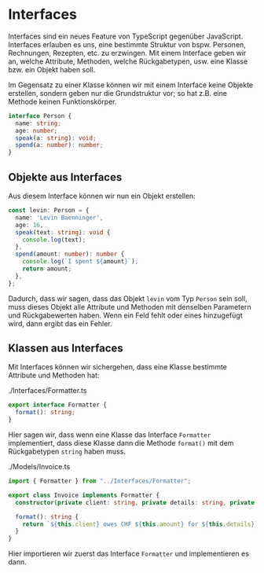 # Interfaces

Interfaces sind ein neues Feature von TypeScript gegenüber JavaScript. Interfaces erlauben es uns, eine bestimmte Struktur von bspw. Personen, Rechnungen, Rezepten, etc. zu erzwingen. Mit einem Interface geben wir an, welche Attribute, Methoden, welche Rückgabetypen, usw. eine Klasse bzw. ein Objekt haben soll.

Im Gegensatz zu einer Klasse können wir mit einem Interface keine Objekte erstellen, sondern geben nur die Grundstruktur vor; so hat z.B. eine Methode keinen Funktionskörper.

```Typescript
interface Person {
  name: string;
  age: number;
  speak(a: string): void;
  spend(a: number): number;
}
```

## Objekte aus Interfaces

Aus diesem Interface können wir nun ein Objekt erstellen:

```Typescript
const levin: Person = {
  name: 'Levin Baenninger',
  age: 16,
  speak(text: string): void {
    console.log(text);
  },
  spend(amount: number): number {
    console.log(`I spent ${amount}`);
    return amount;
  },
};
```

Dadurch, dass wir sagen, dass das Objekt `levin` vom Typ `Person` sein soll, muss dieses Objekt alle Attribute und Methoden mit denselben Parametern und Rückgabewerten haben. Wenn ein Feld fehlt oder eines hinzugefügt wird, dann ergibt das ein Fehler.

## Klassen aus Interfaces

Mit Interfaces können wir sichergehen, dass eine Klasse bestimmte Attribute und Methoden hat:

<path>./Interfaces/Formatter.ts</path>

```Typescript
export interface Formatter {
  format(): string;
}
```

Hier sagen wir, dass wenn eine Klasse das Interface `Formatter` implementiert, dass diese Klasse dann die Methode `format()` mit dem Rückgabetypen `string` haben muss.

<path>./Models/Invoice.ts</path>

```Typescript
import { Formatter } from "../Interfaces/Formatter";

export class Invoice implements Formatter {
  constructor(private client: string, private details: string, private amount: number) {}

  format(): string {
    return `${this.client} owes CHF ${this.amount} for ${this.details}`;
  }
}
```

Hier importieren wir zuerst das Interface `Formatter` und implementieren es dann.
